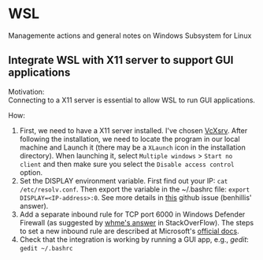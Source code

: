 # WSL
Managemente actions and general notes on Windows Subsystem for Linux

## Integrate WSL with X11 server to support GUI applications 
Motivation:   
Connecting to a X11 server is essential to allow WSL to run GUI applications. 

How: 
1. First, we need to have a X11 server installed. I've chosen [VcXsrv](https://sourceforge.net/projects/vcxsrv/). After following the installation, we need to locate the program in our local machine and Launch it (there may be a `XLaunch` icon in the installation directory). When launching it, select `Multiple windows` > `Start no client` and then make sure you select the `Disable access control` option. 
2. Set the DISPLAY environment variable. First find out your IP: `cat /etc/resolv.conf`. Then export the variable in the ~/.bashrc file: `export DISPLAY=<IP-address>:0`. See more details in [this](https://github.com/microsoft/WSL/issues/4106) github issue (benhillis' answer).
3. Add a separate inbound rule for TCP port 6000 in Windows Defender Firewall (as suggested by [whme's answer](https://stackoverflow.com/questions/61110603/how-to-set-up-working-x11-forwarding-on-wsl2) in StackOverFlow). The steps to set a new inbound rule are described at Microsoft's [official docs](https://docs.microsoft.com/pt-br/windows/security/threat-protection/windows-firewall/create-an-inbound-port-rule).
4. Check that the integration is working by running a GUI app, e.g., *gedit*: `gedit ~/.bashrc`
